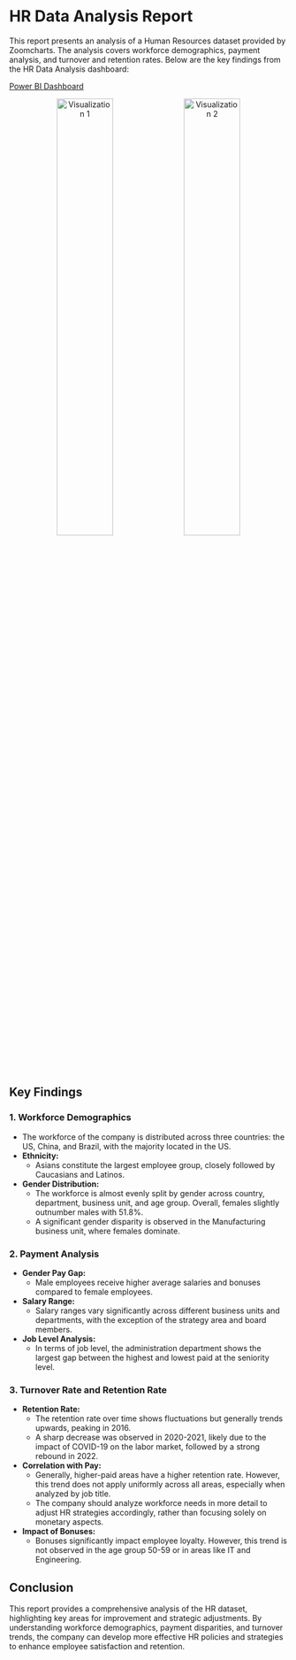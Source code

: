 # HR Data Analysis Report

This report presents an analysis of a Human Resources dataset provided by Zoomcharts. The analysis covers workforce demographics, payment analysis, and turnover and retention rates. Below are the key findings from the HR Data Analysis dashboard:

[Power BI Dashboard](https://app.powerbi.com/view?r=eyJrIjoiODA0ZDkwOGItNDg0OS00OWFkLWFhNWEtODQ0YTQ4MGZlYThmIiwidCI6IjQ2NTRiNmYxLTBlNDctNDU3OS1hOGExLTAyZmU5ZDk0M2M3YiIsImMiOjl9)

<p align="center">
  <img src="https://github.com/Om-bh9/Portfolio-Files/assets/137262211/bd1e5935-f418-4e75-99f2-1d2e3b05062b" alt="Visualization 1" width="45%" />
  <img src="https://github.com/Om-bh9/Portfolio-Files/assets/137262211/e2a61605-dc7c-41ba-9953-4727acb0f73e" alt="Visualization 2" width="45%" />
</p>


## Key Findings

### 1. Workforce Demographics

- The workforce of the company is distributed across three countries: the US, China, and Brazil, with the majority located in the US.
- **Ethnicity:**
  - Asians constitute the largest employee group, closely followed by Caucasians and Latinos.
- **Gender Distribution:**
  - The workforce is almost evenly split by gender across country, department, business unit, and age group. Overall, females slightly outnumber males with 51.8%.
  - A significant gender disparity is observed in the Manufacturing business unit, where females dominate.

### 2. Payment Analysis

- **Gender Pay Gap:**
  - Male employees receive higher average salaries and bonuses compared to female employees.
- **Salary Range:**
  - Salary ranges vary significantly across different business units and departments, with the exception of the strategy area and board members.
- **Job Level Analysis:**
  - In terms of job level, the administration department shows the largest gap between the highest and lowest paid at the seniority level.

### 3. Turnover Rate and Retention Rate

- **Retention Rate:**
  - The retention rate over time shows fluctuations but generally trends upwards, peaking in 2016.
  - A sharp decrease was observed in 2020-2021, likely due to the impact of COVID-19 on the labor market, followed by a strong rebound in 2022.
- **Correlation with Pay:**
  - Generally, higher-paid areas have a higher retention rate. However, this trend does not apply uniformly across all areas, especially when analyzed by job title.
  - The company should analyze workforce needs in more detail to adjust HR strategies accordingly, rather than focusing solely on monetary aspects.
- **Impact of Bonuses:**
  - Bonuses significantly impact employee loyalty. However, this trend is not observed in the age group 50-59 or in areas like IT and Engineering.

## Conclusion

This report provides a comprehensive analysis of the HR dataset, highlighting key areas for improvement and strategic adjustments. By understanding workforce demographics, payment disparities, and turnover trends, the company can develop more effective HR policies and strategies to enhance employee satisfaction and retention.

